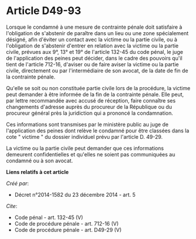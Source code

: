 # Article D49-93

Lorsque le condamné à une mesure de contrainte pénale doit satisfaire à l'obligation de s'abstenir de paraître dans un lieu
ou une zone spécialement désigné, afin d'éviter un contact avec la victime ou la partie civile, ou à l'obligation de
s'abstenir d'entrer en relation avec la victime ou la partie civile, prévues aux 9°, 13° et 19° de l'article 132-45 du code
pénal, le juge de l'application des peines peut décider, dans le cadre des pouvoirs qu'il tient de l'article 712-16, d'aviser
ou de faire aviser la victime ou la partie civile, directement ou par l'intermédiaire de son avocat, de la date de fin de la
contrainte pénale. 

Qu'elle se soit ou non constituée partie civile lors de la procédure, la victime peut demander à être informée de la fin de
la contrainte pénale. Elle peut, par lettre recommandée avec accusé de réception, faire connaître ses changements d'adresse
auprès du procureur de la République ou du procureur général près la juridiction qui a prononcé la condamnation. 

Ces informations sont transmises par le ministère public au juge de l'application des peines dont relève le condamné pour
être classées dans la cote " victime " du dossier individuel prévu par l'article D. 49-29. 

La victime ou la partie civile peut demander que ces informations demeurent confidentielles et qu'elles ne soient pas
communiquées au condamné ou à son avocat.

**Liens relatifs à cet article**

_Créé par_:

  - Décret n°2014-1582 du 23 décembre 2014 - art. 5

_Cite_:

  - Code pénal - art. 132-45 (V)
  - Code de procédure pénale - art. 712-16 (V)
  - Code de procédure pénale - art. D49-29 (V)
